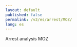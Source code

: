 ```yaml
---
layout: default
published: false
permalink: /v3/es/arrest/MOZ/
lang: es
---
```


Arrest analysis MOZ

